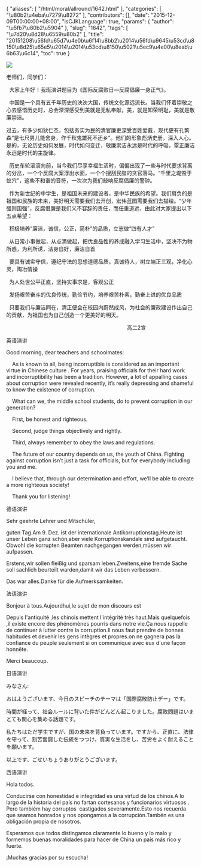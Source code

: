 {
    "aliases": [
        "/html/moral/allround/1642.html"
    ],
    "categories": [
        "\u80b2\u4eba\u7279\u8272"
    ],
    "contributors": [],
    "date": "2015-12-09T00:00:00+08:00",
    "isCJKLanguage": true,
    "params": {
        "author": "\u5fb7\u80b2\u5904"
    },
    "slug": "1642",
    "tags": [
        "\u7d20\u8d28\u6559\u80b2"
    ],
    "title": "20151208\u56fd\u65d7\u4e0b\u6f14\u8bb2\u2014\u56fd\u9645\u53cd\u8150\u8d25\u65e5\u2014\u2014\u53cd\u8150\u5021\u5ec9\u4e00\u8eab\u6b63\u6c14",
    "toc": true
}

![](https://cdn.tfls.online/mirror/full/6d8d8def400fa07c9b8707d84ee9960497fc13ee.jpg)  






老师们，同学们：




  大家上午好！我班演讲题目为《国际反腐败日—反腐倡廉一身正气》。




  中国是一个具有五千年历史的泱泱大国，传统文化源远流长。当我们怀着崇敬之心去感悟历史时，总会深深感受到美就是无私奉献，美，就是知荣明耻，美就是敬廉崇洁。




过去，有多少如狄仁杰，包括务实为民的清官廉吏深受百姓爱戴，现代更有孔繁森“是七尺男儿能舍身，作千秋鬼雄死不还乡”。他们的形象彪炳史册，深入人心。是的，无论历史如何发展，时代如何变迁，敬廉崇洁永远是时代的呼吸，覃正廉洁永远是时代的主旋律。




  历史车轮滚滚向前，当今我们尽享幸福生活时，偏偏出现了一些与时代要求背离的分岔，一个个反腐大案浮出水面，一个个搜刮民脂的贪官落马。“千里之堤毁于蚁穴”，这些不和谐的音符，一次次为我们敲响反腐倡廉的警钟。




  作为新世纪的中学生，是祖国未来的建设者，是中华民族的希望。我们肩负的是祖国和民族的未来，美好明天需要我们去开创，宏伟蓝图需要我们去描绘。“少年强则国强”，反腐倡廉是我们义不容辞的责任，而任重道远，由此对大家提出以下五点希望：




  积极培养“廉洁，诚信，公正，简朴”的品质，立志做“四有人才”




  从日常小事做起，从点滴做起，把优良品性的养成融入学习生活中，坚决不为物所惑，为利所诱，洁身自好，廉洁自首




  要具有诚实守信，遵纪守法的思想道德品质，真诚待人，树立端正三观，净化心灵，陶冶情操




  为人处世公平正直，坚持实事求是，客观公正




  发扬艰苦奋斗的优良传统，勤俭节约，培养艰苦朴素，勤奋上进的优良品质




  只要我们与廉洁同在，清正便会在校园内蔚然成风，为社会的廉政建设作出自己的贡献，为祖国也为自己创造一个更美好的明天。




                                                                                  高二2宣




英语演讲




Good morning, dear teachers and schoolmates:




    As is known to all, being incorruptible is considered as an important virtue in Chinese culture . For years, praising officials for their hard work and incorruptibility has been a tradition. However, a lot of appalling cases about corruption were revealed recently, it’s really depressing and shameful to know the existence of corruption.




    What can we, the middle school students, do to prevent corruption in our generation?




    First, be honest and righteous.




    Second, judge things objectively and rightly.




    Third, always remember to obey the laws and regulations.




    The future of our country depends on us, the youth of China. Fighting against corruption isn’t just a task for officials, but for everybody including you and me.




    I believe that, through our determination and effort, we’ll be able to create a more righteous society!




    Thank you for listening!




德语演讲




Sehr geehrte Lehrer und Mitschüler,




guten Tag.Am 9. Dez. ist der internationale Antikorruptionstag.Heute ist unser Leben ganz schön,aber viele Korruptionskandale sind aufgetaucht. Obwohl die korrupten Beamten nachgegangen werden,müssen wir aufpassen.




Erstens,wir sollen fleißig und sparsam leben.Zweitens,eine fremde Sache soll sachlich beurteilt warden,damit wir das Leben verbessern.




Das war alles.Danke für die Aufmerksamkeiten.




法语演讲




Bonjour à tous.Aujourdhui,le sujet de mon discours est <La lutte contre la corruption.>




Depuis l'antiquité ,les chinois mettent l'intégrité très haut.Mais quelquefois ,il existe encore des phénomènes pourris dans notre vie.Ça nous rappelle de continuer à lutter contre la corruption.Il nous faut prendre de bonnes habitudes et devenir les gens intègres et propres.on ne gagnera pas la confiance du peuple seulement si on communique avec eux d'une façon honnête.




Merci beaucoup. 




日语演讲




みなさん:




 おはようございます、今日のスピーチのテーマは「国際腐敗防止デー」です。




 時間が経って、社会ルールに背いた件がどんどん起こりました。腐敗問題はいまとても関心を集める話題です。




 私たちはただ学生ですが、国の未来を背負っています。ですから、正直に、法律を守って、刻苦奮闘した伝統をつつけ、質実な生活をし、苦労をよく耐えることを願います。




 以上です、ごせいちょうありがとうございます。




西语演讲




Hola todos.




Conducirse con honestidad e integridad es una virtud de los chinos.A lo largo de la historia del país no fartan cortesanos y funcionarios virtuosos . Pero tambiém hay corruptos  castigados severamente.Esto nos recuerda que seamos honrados y nos opongamos a la corrupción.Tambén es una obligación propia de nosotros.




Esperamos que todos distingamos claramente lo bueno y lo malo y formemos buenas moralidades para hacer de China un país más rico y fuerte.




¡Muchas gracias por su escucha!




  





  



